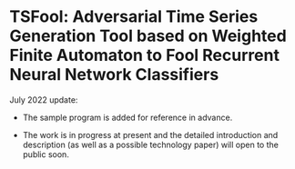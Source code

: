 # TSFool: Adversarial Time Series Generation Tool based on Weighted Finite Automaton to Fool Recurrent Neural Network Classifiers

July 2022 update: 

- The sample program is added for reference in advance.

- The work is in progress at present and the detailed introduction and description (as well as a possible technology paper) will open to the public soon.
